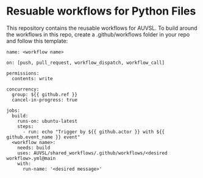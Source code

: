 # Resuable workflows for Python Files
This repository contains the reusable workflows for AUVSL. To build around the workflows in this repo, create a .github/workflows folder in your repo and follow this template: 
```
name: <workflow name>

on: [push, pull_request, workflow_dispatch, workflow_call]

permissions:
  contents: write

concurrency:
  group: ${{ github.ref }}
  cancel-in-progress: true

jobs:
  build:
    runs-on: ubuntu-latest
    steps:
      - run: echo "Trigger by ${{ github.actor }} with ${{ github.event_name }} event"
  <workflow name>:
    needs: build
    uses: AUVSL/shared_workflows/.github/workflows/<desired workflow>.yml@main
    with:
      run-name: '<desired message>'
```
